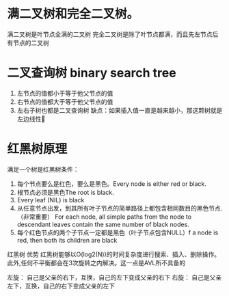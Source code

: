 # 满二叉树和完全二叉树。
满二叉树是叶节点全满的二叉树
完全二叉树是除了叶节点都满，而且先左节点后有节点的二叉树

# 二叉查询树 binary search tree
1. 左节点的值都小于等于他父节点的值
2. 右节点的值都大于等于他父节点的值
3. 左右子树也都是二叉查询树
缺点：如果插入值一直是越来越小，那这颗树就是左边线性🌲


# 红黑树原理
满足一个树是红黑树条件：

1. 每个节点要么是红色，要么是黑色。Every node is either red or black.
2. 根节点必须是黑色The root is black.
3. Every leaf (NIL) is black
4. 从任意节点出发，到其所有叶子节点的简单路径上都包含相同数目的黑色节点.（非常重要）
For each node, all simple paths from the node to descendant leaves contain the same number of black nodes.
5. 每个红色节点的两个子节点一定都是黑色（叶子节点包含NULL）f a node is red, then both its children are black

红黑树 优势
红黑树能够以O(log2(N))的时间复杂度进行搜索、插入、删除操作。此外,任何不平衡都会在3次旋转之内解决。这一点是AVL所不具备的

左旋：
自己是父亲的右下，互换，自己的左下变成父亲的右下
右旋：
自己是父亲左下，互换，自己的右下变成父亲的左下
